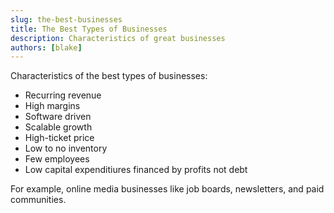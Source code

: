 ```yaml
---
slug: the-best-businesses
title: The Best Types of Businesses
description: Characteristics of great businesses
authors: [blake]
---
```


Characteristics of the best types of businesses:

* Recurring revenue
* High margins
* Software driven
* Scalable growth
* High-ticket price
* Low to no inventory
* Few employees
* Low capital expenditiures financed by profits not debt

For example, online media businesses like job boards, newsletters, and paid communities.